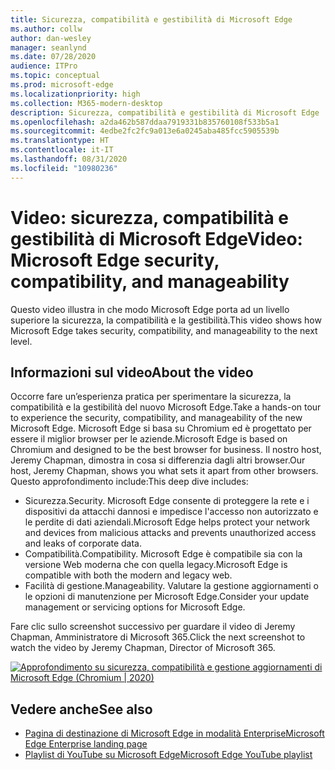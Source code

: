 ```yaml
---
title: Sicurezza, compatibilità e gestibilità di Microsoft Edge
ms.author: collw
author: dan-wesley
manager: seanlynd
ms.date: 07/28/2020
audience: ITPro
ms.topic: conceptual
ms.prod: microsoft-edge
ms.localizationpriority: high
ms.collection: M365-modern-desktop
description: Sicurezza, compatibilità e gestibilità di Microsoft Edge
ms.openlocfilehash: a2da462b587ddaa7919331b835760108f533b5a1
ms.sourcegitcommit: 4edbe2fc2fc9a013e6a0245aba485fcc5905539b
ms.translationtype: HT
ms.contentlocale: it-IT
ms.lasthandoff: 08/31/2020
ms.locfileid: "10980236"
---
```

# <span data-ttu-id="cc88f-103">Video: sicurezza, compatibilità e gestibilità di Microsoft Edge</span><span class="sxs-lookup"><span data-stu-id="cc88f-103">Video: Microsoft Edge security, compatibility, and manageability</span></span>

<span data-ttu-id="cc88f-104">Questo video illustra in che modo Microsoft Edge porta ad un livello superiore la sicurezza, la compatibilità e la gestibilità.</span><span class="sxs-lookup"><span data-stu-id="cc88f-104">This video shows how Microsoft Edge takes security, compatibility, and manageability to the next level.</span></span>

## <span data-ttu-id="cc88f-105">Informazioni sul video</span><span class="sxs-lookup"><span data-stu-id="cc88f-105">About the video</span></span>

<span data-ttu-id="cc88f-106">Occorre fare un’esperienza pratica per sperimentare la sicurezza, la compatibilità e la gestibilità del nuovo Microsoft Edge.</span><span class="sxs-lookup"><span data-stu-id="cc88f-106">Take a hands-on tour to experience the security, compatibility, and manageability of the new Microsoft Edge.</span></span> <span data-ttu-id="cc88f-107">Microsoft Edge si basa su Chromium ed è progettato per essere il miglior browser per le aziende.</span><span class="sxs-lookup"><span data-stu-id="cc88f-107">Microsoft Edge is based on Chromium and designed to be the best browser for business.</span></span> <span data-ttu-id="cc88f-108">Il nostro host, Jeremy Chapman, dimostra in cosa si differenzia dagli altri browser.</span><span class="sxs-lookup"><span data-stu-id="cc88f-108">Our host, Jeremy Chapman, shows you what sets it apart from other browsers.</span></span> <span data-ttu-id="cc88f-109">Questo approfondimento include:</span><span class="sxs-lookup"><span data-stu-id="cc88f-109">This deep dive includes:</span></span>

- <span data-ttu-id="cc88f-110">Sicurezza.</span><span class="sxs-lookup"><span data-stu-id="cc88f-110">Security.</span></span> <span data-ttu-id="cc88f-111">Microsoft Edge consente di proteggere la rete e i dispositivi da attacchi dannosi e impedisce l'accesso non autorizzato e le perdite di dati aziendali.</span><span class="sxs-lookup"><span data-stu-id="cc88f-111">Microsoft Edge helps protect your network and devices from malicious attacks and prevents unauthorized access and leaks of corporate data.</span></span>
- <span data-ttu-id="cc88f-112">Compatibilità.</span><span class="sxs-lookup"><span data-stu-id="cc88f-112">Compatibility.</span></span> <span data-ttu-id="cc88f-113">Microsoft Edge è compatibile sia con la versione Web moderna che con quella legacy.</span><span class="sxs-lookup"><span data-stu-id="cc88f-113">Microsoft Edge is compatible with both the modern and legacy web.</span></span>
- <span data-ttu-id="cc88f-114">Facilità di gestione.</span><span class="sxs-lookup"><span data-stu-id="cc88f-114">Manageability.</span></span> <span data-ttu-id="cc88f-115">Valutare la gestione aggiornamenti o le opzioni di manutenzione per Microsoft Edge.</span><span class="sxs-lookup"><span data-stu-id="cc88f-115">Consider your update management or servicing options for Microsoft Edge.</span></span>

<span data-ttu-id="cc88f-116">Fare clic sullo screenshot successivo per guardare il video di Jeremy Chapman, Amministratore di Microsoft 365.</span><span class="sxs-lookup"><span data-stu-id="cc88f-116">Click the next screenshot to watch the video by Jeremy Chapman, Director of Microsoft 365.</span></span>
<!--
[![Video: Security, compatibility, and manageability](http://img.youtube.com/vi/uMmh_gNaM4I/0.jpg)](http://www.youtube.com/watch?v=uMmh_gNaM4I "Microsoft Edge security, compatibility, and update management deep dive (Chromium | 2020)")-->

[![Approfondimento su sicurezza, compatibilità e gestione aggiornamenti di Microsoft Edge (Chromium | 2020)](https://res.cloudinary.com/marcomontalbano/image/upload/v1595890410/video_to_markdown/images/youtube--uMmh_gNaM4I-c05b58ac6eb4c4700831b2b3070cd403.jpg)](http://www.youtube.com/watch?v=uMmh_gNaM4I "Video: Security, compatibility, and manageability")

## <span data-ttu-id="cc88f-118">Vedere anche</span><span class="sxs-lookup"><span data-stu-id="cc88f-118">See also</span></span>

- [<span data-ttu-id="cc88f-119">Pagina di destinazione di Microsoft Edge in modalità Enterprise</span><span class="sxs-lookup"><span data-stu-id="cc88f-119">Microsoft Edge Enterprise landing page</span></span>](https://aka.ms/EdgeEnterprise)
- [<span data-ttu-id="cc88f-120">Playlist di YouTube su Microsoft Edge</span><span class="sxs-lookup"><span data-stu-id="cc88f-120">Microsoft Edge YouTube playlist</span></span>](https://www.youtube.com/playlist?list=PLXtHYVsvn_b-uXh1tMeYpT-0iD8tD3tFy)